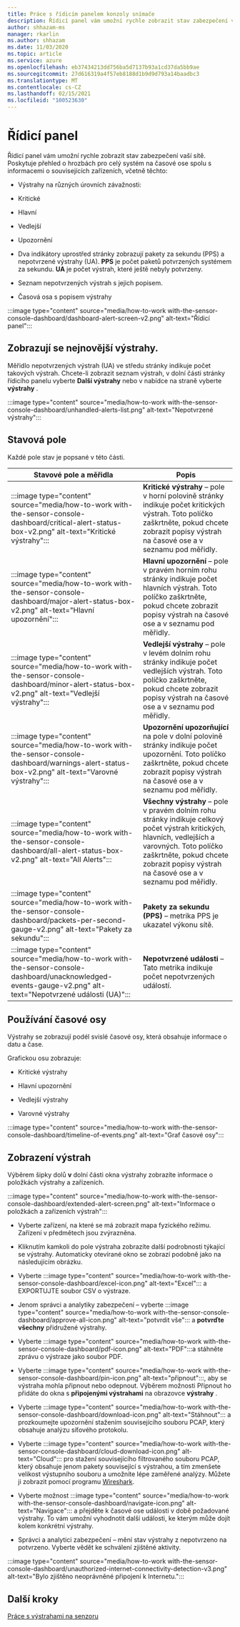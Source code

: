 ```yaml
---
title: Práce s řídicím panelem konzoly snímače
description: Řídicí panel vám umožní rychle zobrazit stav zabezpečení vaší sítě. Poskytuje přehled o hrozbách pro celý systém na časové ose spolu s informacemi o souvisejících zařízeních.
author: shhazam-ms
manager: rkarlin
ms.author: shhazam
ms.date: 11/03/2020
ms.topic: article
ms.service: azure
ms.openlocfilehash: eb37434213dd756ba5d7137b93a1cd37da5bb9ae
ms.sourcegitcommit: 27d616319a4f57eb8188d1b9d9d793a14baadbc3
ms.translationtype: MT
ms.contentlocale: cs-CZ
ms.lasthandoff: 02/15/2021
ms.locfileid: "100523630"
---
```

# <a name="the-dashboard"></a>Řídicí panel

Řídicí panel vám umožní rychle zobrazit stav zabezpečení vaší sítě. Poskytuje přehled o hrozbách pro celý systém na časové ose spolu s informacemi o souvisejících zařízeních, včetně těchto:

- Výstrahy na různých úrovních závažnosti:

- Kritické

- Hlavní

- Vedlejší

- Upozornění

- Dva indikátory uprostřed stránky zobrazují pakety za sekundu (PPS) a nepotvrzené výstrahy (UA). **PPS** je počet paketů potvrzených systémem za sekundu. **UA** je počet výstrah, které ještě nebyly potvrzeny.

- Seznam nepotvrzených výstrah s jejich popisem.

- Časová osa s popisem výstrahy

:::image type="content" source="media/how-to-work with-the-sensor-console-dashboard/dashboard-alert-screen-v2.png" alt-text="Řídicí panel":::

## <a name="viewing-the-latest-alerts"></a>Zobrazují se nejnovější výstrahy.

Měřidlo nepotvrzených výstrah (UA) ve středu stránky indikuje počet takových výstrah. Chcete-li zobrazit seznam výstrah, v dolní části stránky řídicího panelu vyberte **Další výstrahy** nebo v nabídce na straně vyberte **výstrahy** .

:::image type="content" source="media/how-to-work with-the-sensor-console-dashboard/unhandled-alerts-list.png" alt-text="Nepotvrzené výstrahy":::

## <a name="status-boxes"></a>Stavová pole

Každé pole stav je popsané v této části.

| Stavové pole a měřidla | Popis |
| -------------- | -------------- |
| :::image type="content" source="media/how-to-work with-the-sensor-console-dashboard/critical-alert-status-box-v2.png" alt-text="Kritické výstrahy"::: | **Kritické výstrahy** – pole v horní polovině stránky indikuje počet kritických výstrah. Toto políčko zaškrtněte, pokud chcete zobrazit popisy výstrah na časové ose a v seznamu pod měřidly.                              |
| :::image type="content" source="media/how-to-work with-the-sensor-console-dashboard/major-alert-status-box-v2.png" alt-text="Hlavní upozornění"::: | **Hlavní upozornění** – pole v pravém horním rohu stránky indikuje počet hlavních výstrah. Toto políčko zaškrtněte, pokud chcete zobrazit popisy výstrah na časové ose a v seznamu pod měřidly.                                     |
| :::image type="content" source="media/how-to-work with-the-sensor-console-dashboard/minor-alert-status-box-v2.png" alt-text="Vedlejší výstrahy"::: | **Vedlejší výstrahy** – pole v levém dolním rohu stránky indikuje počet vedlejších výstrah. Toto políčko zaškrtněte, pokud chcete zobrazit popisy výstrah na časové ose a v seznamu pod měřidly.                                   |
| :::image type="content" source="media/how-to-work with-the-sensor-console-dashboard/warnings-alert-status-box-v2.png" alt-text="Varovné výstrahy"::: | **Upozornění upozorňující** na pole v dolní polovině stránky indikuje počet upozornění. Toto políčko zaškrtněte, pokud chcete zobrazit popisy výstrah na časové ose a v seznamu pod měřidly.                             |
| :::image type="content" source="media/how-to-work with-the-sensor-console-dashboard/all-alert-status-box-v2.png" alt-text="All Alerts"::: | **Všechny výstrahy** – pole v pravém dolním rohu stránky indikuje celkový počet výstrah kritických, hlavních, vedlejších a varovných. Toto políčko zaškrtněte, pokud chcete zobrazit popisy výstrah na časové ose a v seznamu pod měřidly. |
| :::image type="content" source="media/how-to-work with-the-sensor-console-dashboard/packets-per-second-gauge-v2.png" alt-text="Pakety za sekundu"::: | **Pakety za sekundu (PPS)** – metrika PPS je ukazatel výkonu sítě. |
| :::image type="content" source="media/how-to-work with-the-sensor-console-dashboard/unacknowledged-events-gauge-v2.png" alt-text="Nepotvrzené události (UA)"::: | **Nepotvrzené události** – Tato metrika indikuje počet nepotvrzených událostí.

## <a name="using-the-timeline"></a>Používání časové osy

Výstrahy se zobrazují podél svislé časové osy, která obsahuje informace o datu a čase.

Grafickou osu zobrazuje:

- Kritické výstrahy

- Hlavní upozornění

- Vedlejší výstrahy

- Varovné výstrahy

:::image type="content" source="media/how-to-work with-the-sensor-console-dashboard/timeline-of-events.png" alt-text="Graf časové osy":::

## <a name="viewing-alerts"></a>Zobrazení výstrah

Výběrem šipky dolů **v** dolní části okna výstrahy zobrazíte informace o položkách výstrahy a zařízeních.

:::image type="content" source="media/how-to-work with-the-sensor-console-dashboard/extended-alert-screen.png" alt-text="Informace o položkách a zařízeních výstrah":::

- Vyberte zařízení, na které se má zobrazit mapa fyzického režimu. Zařízení v předmětech jsou zvýrazněna.

- Kliknutím kamkoli do pole výstraha zobrazíte další podrobnosti týkající se výstrahy. Automaticky otevírané okno se zobrazí podobně jako na následujícím obrázku.

- Vyberte :::image type="content" source="media/how-to-work with-the-sensor-console-dashboard/excel-icon.png" alt-text="Excel"::: a EXPORTUJTE soubor CSV o výstraze.

- Jenom správci a analytiky zabezpečení – vyberte :::image type="content" source="media/how-to-work with-the-sensor-console-dashboard/approve-all-icon.png" alt-text="potvrdit vše"::: a **potvrďte všechny** přidružené výstrahy.

- Vyberte :::image type="content" source="media/how-to-work with-the-sensor-console-dashboard/pdf-icon.png" alt-text="PDF":::a stáhněte zprávu o výstraze jako soubor PDF.

- Vyberte :::image type="content" source="media/how-to-work with-the-sensor-console-dashboard/pin-icon.png" alt-text="připnout":::, aby se výstraha mohla připnout nebo odepnout. Výběrem možnosti Připnout ho přidáte do okna s **připojenými výstrahami** na obrazovce **výstrahy** .

- Vyberte :::image type="content" source="media/how-to-work with-the-sensor-console-dashboard/download-icon.png" alt-text="Stáhnout"::: a prozkoumejte upozornění stažením souvisejícího souboru PCAP, který obsahuje analýzu síťového protokolu.

- Vyberte :::image type="content" source="media/how-to-work with-the-sensor-console-dashboard/cloud-download-icon.png" alt-text="Cloud"::: pro stažení souvisejícího filtrovaného souboru PCAP, který obsahuje jenom pakety související s výstrahou, a tím zmenšete velikost výstupního souboru a umožníte lépe zaměřené analýzy. Můžete ji zobrazit pomocí programu [Wireshark](https://www.wireshark.org/).

- Vyberte možnost :::image type="content" source="media/how-to-work with-the-sensor-console-dashboard/navigate-icon.png" alt-text="Navigace"::: a přejděte k časové ose události v době požadované výstrahy. To vám umožní vyhodnotit další události, ke kterým může dojít kolem konkrétní výstrahy.

- Správci a analytici zabezpečení – mění stav výstrahy z nepotvrzeno na potvrzeno. Vyberte vědět ke schválení zjištěné aktivity.

:::image type="content" source="media/how-to-work with-the-sensor-console-dashboard/unauthorized-internet-connectivity-detection-v3.png" alt-text="Bylo zjištěno neoprávněné připojení k Internetu.":::

## <a name="next-steps"></a>Další kroky

[Práce s výstrahami na senzoru](how-to-work-with-alerts-on-your-sensor.md)
